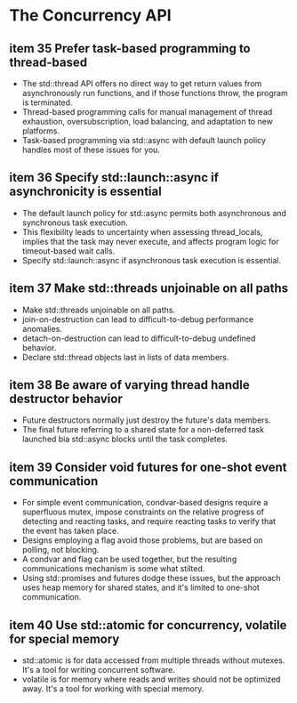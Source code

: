 # The Concurrency API

## item 35 Prefer task-based programming to thread-based

- The std::thread API offers no direct way to get return values from asynchronously run functions, and if those functions throw, the program is terminated.
- Thread-based programming calls for manual management of thread exhaustion, oversubscription, load balancing, and adaptation to new platforms.
- Task-based programming via std::async with default launch policy handles most of these issues for you.

## item 36 Specify std::launch::async if asynchronicity is essential

- The default launch policy for std::async permits both asynchronous and synchronous task execution.
- This flexibility leads to uncertainty when assessing thread_locals, implies that the task may never execute, and affects program logic for timeout-based wait calls.
- Specify std::launch::async if asynchronous task execution is essential.

## item 37 Make std::threads unjoinable on all paths

- Make std::threads unjoinable on all paths.
- join-on-destruction can lead to difficult-to-debug performance anomalies.
- detach-on-destruction can lead to difficult-to-debug undefined behavior.
- Declare std::thread objects last in lists of data members.

## item 38 Be aware of varying thread handle destructor behavior

- Future destructors normally just destroy the future's data members.
- The final future referring to a shared state for a non-deferred task launched bia std::async blocks until the task completes.

## item 39 Consider void futures for one-shot event communication

- For simple event communication, condvar-based designs require a superfluous mutex, impose constraints on the relative progress of detecting and reacting tasks, and require reacting tasks to verify that the event has taken place.
- Designs employing a flag avoid those problems, but are based on polling, not blocking.
- A condvar and flag can be used together, but the resulting communications mechanism is some what stilted.
- Using std::promises and futures dodge these issues, but the approach uses heap memory for shared states, and it's limited to one-shot communication.

## item 40 Use std::atomic for concurrency, volatile for special memory

- std::atomic is for data accessed from multiple threads without mutexes. It's a tool for writing concurrent software.
- volatile is for memory where reads and writes should not be optimized away. It's a tool for working with special memory.
